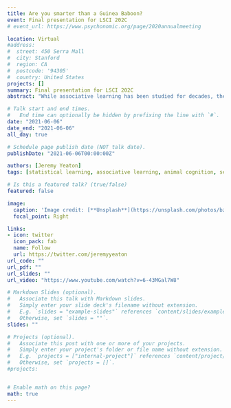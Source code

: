 ```yaml
---
title: Are you smarter than a Guinea Baboon?
event: Final presentation for LSCI 202C
# event_url: https://www.psychonomic.org/page/2020annualmeeting

location: Virtual
#address:
#  street: 450 Serra Mall
#  city: Stanford
#  region: CA
#  postcode: '94305'
#  country: United States
projects: []
summary: Final presentation for LSCI 202C
abstract: "While associative learning has been studied for decades, the focus has tended to be on longer sequences. In this work, we conducted a series of experiments using a serial response time (RT) task with a group of Guinea baboons. We focused specifically on simple two-element AB regularities in a noisy sequence. We asked whether positioning within the sequence might impact learning rate. AB regularities were embedded in fixed positions (Exp. 1; beginning, middle, or end) or variable position (Exp. 2) within a four-element sequence. RT from A to B was measured during each 500-trial block. The slope of the line fit to these RTs was taken for each condition. While the slope of all of our experimental conditions differed significantly from our random (no regularity) baseline condition, we found strong evidence that the learning rate did not differ between the AB conditions. These results indicate that learning is not impacted by position in sequence, even when that position is variable."

# Talk start and end times.
#   End time can optionally be hidden by prefixing the line with `#`.
date: "2021-06-06"
date_end: "2021-06-06"
all_day: true

# Schedule page publish date (NOT talk date).
publishDate: "2021-06-06T00:00:00Z"

authors: [Jeremy Yeaton]
tags: [statistical learning, associative learning, animal cognition, sequence learning, baboons, comparative cognition]

# Is this a featured talk? (true/false)
featured: false

image:
  caption: 'Image credit: [**Unsplash**](https://unsplash.com/photos/bzdhc5b3Bxs)'
  focal_point: Right

links:
- icon: twitter
  icon_pack: fab
  name: Follow
  url: https://twitter.com/jeremyyeaton
url_code: ""
url_pdf: ""
url_slides: ""
url_video: "https://www.youtube.com/watch?v=6-43MGal7W8"

# Markdown Slides (optional).
#   Associate this talk with Markdown slides.
#   Simply enter your slide deck's filename without extension.
#   E.g. `slides = "example-slides"` references `content/slides/example-slides.md`.
#   Otherwise, set `slides = ""`.
slides: ""

# Projects (optional).
#   Associate this post with one or more of your projects.
#   Simply enter your project's folder or file name without extension.
#   E.g. `projects = ["internal-project"]` references `content/project/deep-learning/index.md`.
#   Otherwise, set `projects = []`.
#projects:


# Enable math on this page?
math: true
---
```

